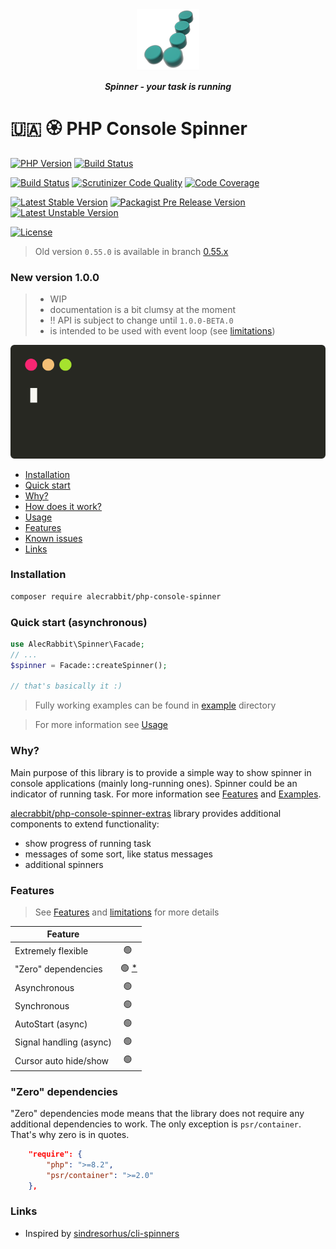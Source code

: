 <p align="center">
  <img alt="Logo" width="100" height="100" src="https://github.com/alecrabbit/php-console-spinner/raw/master/doc/image/logo/logo.png">
</p>

<p align="center">  
<b><i>Spinner - your task is running</i></b>
<br>
</p>

# 🇺🇦 🏵️ PHP Console Spinner

[![PHP Version](https://img.shields.io/packagist/php-v/alecrabbit/php-console-spinner/dev-master.svg)](https://php.net)
[![Build Status](https://github.com/alecrabbit/php-console-spinner/workflows/build/badge.svg)](https://github.com/alecrabbit/php-console-spinner/actions)

[![Build Status](https://scrutinizer-ci.com/g/alecrabbit/php-console-spinner/badges/build.png?b=master)](https://scrutinizer-ci.com/g/alecrabbit/php-console-spinner/build-status/master)
[![Scrutinizer Code Quality](https://scrutinizer-ci.com/g/alecrabbit/php-console-spinner/badges/quality-score.png?b=master)](https://scrutinizer-ci.com/g/alecrabbit/php-console-spinner/?branch=master)
[![Code Coverage](https://scrutinizer-ci.com/g/alecrabbit/php-console-spinner/badges/coverage.png?b=master)](https://scrutinizer-ci.com/g/alecrabbit/php-console-spinner/?branch=master)

[![Latest Stable Version](https://poser.pugx.org/alecrabbit/php-console-spinner/v/stable)](https://packagist.org/packages/alecrabbit/php-console-spinner)
[![Packagist Pre Release Version](https://img.shields.io/packagist/vpre/alecrabbit/php-console-spinner)](https://packagist.org/packages/alecrabbit/php-console-spinner)
[![Latest Unstable Version](https://poser.pugx.org/alecrabbit/php-console-spinner/v/unstable)](https://packagist.org/packages/alecrabbit/php-console-spinner)

[![License](https://poser.pugx.org/alecrabbit/php-console-spinner/license)](https://packagist.org/packages/alecrabbit/php-console-spinner)

> Old version `0.55.0` is available in branch [0.55.x](https://github.com/alecrabbit/php-console-spinner/tree/0.55.x)

### New version 1.0.0

> - WIP
> - documentation is a bit clumsy at the moment
> - ‼️ API is subject to change until `1.0.0-BETA.0`
> - is intended to be used with event loop (see [limitations](doc/limitations.md))



![demo](doc/image/demo/fpdemo.svg)

+ [Installation](#installation)
+ [Quick start](#quickstart)
+ [Why?](#why)
+ [How does it work?](doc/how_does_it_work.md)
+ [Usage](doc/usage.md)
+ [Features](#features)
+ [Known issues](doc/known_issues.md)
+ [Links](#links)

### <a name="installation"></a> Installation

```bash
composer require alecrabbit/php-console-spinner
```

### <a name="quickstart"></a> Quick start (asynchronous)

```php
use AlecRabbit\Spinner\Facade;
// ...
$spinner = Facade::createSpinner();

// that's basically it :)
```

> Fully working examples can be found in [example](example) directory

> For more information see [Usage](doc/usage.md)

### <a name="why"></a>Why?

Main purpose of this library is to provide a simple way to show spinner in console applications
(mainly long-running ones). Spinner could be an indicator of running task. For more information 
see [Features](doc/features.md) and [Examples](example).

[alecrabbit/php-console-spinner-extras](https://github.com/alecrabbit/php-console-spinner-extras) 
library provides additional components to extend functionality:
 - show progress of running task 
 - messages of some sort, like status messages
 - additional spinners

### <a name="features"></a> Features

> See [Features](doc/features.md) and [limitations](doc/limitations.md) for more details

| Feature                |                             | 
|------------------------|:---------------------------:|
| Extremely flexible     |            🟢️ ️            |  
| "Zero" dependencies ️    | 🟢️ [*](doc/limitations.md) |
| Asynchronous           |            🟢️ ️            |
| Synchronous            |            🟢️ ️            |
| AutoStart (async)      |            🟢️ ️            |
| Signal handling (async) |            🟢️ ️            |
| Cursor auto hide/show  |            🟢️ ️            |

### "Zero" dependencies

"Zero" dependencies mode means that the library does not require any additional dependencies to work. The only exception
is `psr/container`. That's why zero is in quotes.
```json
    "require": {
        "php": ">=8.2",
        "psr/container": ">=2.0"
    },
```

### <a name="links"></a> Links

- Inspired by [sindresorhus/cli-spinners](https://github.com/sindresorhus/cli-spinners)
